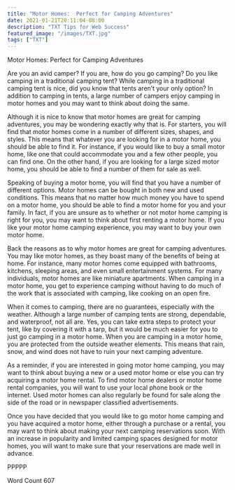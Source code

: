 ```yaml
---
title: "Motor Homes:  Perfect for Camping Adventures"
date: 2021-01-21T20:11:04-08:00
description: "TXT Tips for Web Success"
featured_image: "/images/TXT.jpg"
tags: ["TXT"]
---
```


Motor Homes:  Perfect for Camping Adventures

Are you an avid camper? If you are, how do you go camping?  Do you like camping in a traditional camping tent? While camping in a traditional camping tent is nice, did you know that tents aren’t your only option?  In addition to camping in tents, a large number of campers enjoy camping in motor homes and you may want to think about doing the same.  

Although it is nice to know that motor homes are great for camping adventures, you may be wondering exactly why that is.  For starters, you will find that motor homes come in a number of different sizes, shapes, and styles.  This means that whatever you are looking for in a motor home, you should be able to find it. For instance, if you would like to buy a small motor home, like one that could accommodate you and a few other people, you can find one.  On the other hand, if you are looking for a large sized motor home, you should be able to find a number of them for sale as well.

Speaking of buying a motor home, you will find that you have a number of different options.  Motor homes can be bought in both new and used conditions. This means that no matter how much money you have to spend on a motor home, you should be able to find a motor home for you and your family.  In fact, if you are unsure as to whether or not motor home camping is right for you, you may want to think about first renting a motor home.  If you like your motor home camping experience, you may want to buy your own motor home.

Back the reasons as to why motor homes are great for camping adventures.  You may like motor homes, as they boast many of the benefits of being at home. For instance, many motor homes come equipped with bathrooms, kitchens, sleeping areas, and even small entertainment systems.  For many individuals, motor homes are like miniature apartments.  When camping in a motor home, you get to experience camping without having to do much of the work that is associated with camping, like cooking on an open fire.

When it comes to camping, there are no guarantees, especially with the weather. Although a large number of camping tents are strong, dependable, and waterproof, not all are. Yes, you can take extra steps to protect your tent, like by covering it with a tarp, but it would be much easier for you to just go camping in a motor home.  When you are camping in a motor home, you are protected from the outside weather elements. This means that rain, snow, and wind does not have to ruin your next camping adventure.

As a reminder, if you are interested in going motor home camping, you may want to think about buying a new or a used motor home or else you can try acquiring a motor home rental. To find motor home dealers or motor home rental companies, you will want to use your local phone book or the internet.  Used motor homes can also regularly be found for sale along the side of the road or in newspaper classified advertisements.

Once you have decided that you would like to go motor home camping and you have acquired a motor home, either through a purchase or a rental, you may want to think about making your next camping reservations soon. With an increase in popularity and limited camping spaces designed for motor homes, you will want to make sure that your reservations are made well in advance.

PPPPP

Word Count 607


